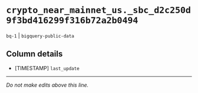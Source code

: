 # `crypto_near_mainnet_us._sbc_d2c250d9f3bd416299f316b72a2b0494`
`bq-1` | `bigquery-public-data`

## Column details
* [TIMESTAMP] `last_update`

-------------------------------------------------------------------------------
*Do not make edits above this line.*
